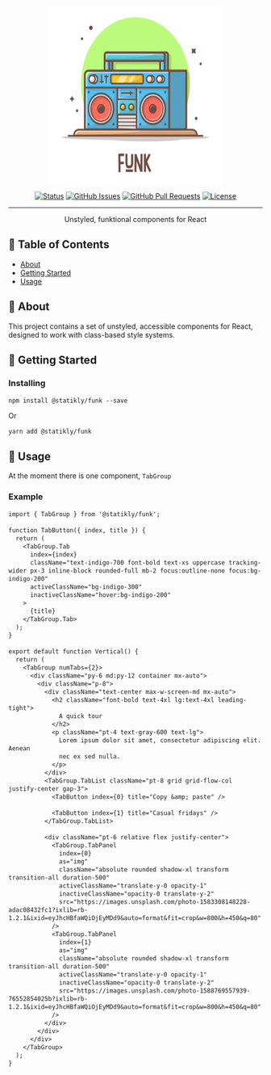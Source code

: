 <p align="center">
  <a href="" rel="noopener">
 <img width=350px height=350px src="https://raw.githubusercontent.com/RobertBroersma/funk/main/logo.svg" alt="Project logo"></a>
</p>

<div align="center">

[![Status](https://img.shields.io/badge/status-active-success.svg)]()
[![GitHub Issues](https://img.shields.io/github/issues/RobertBroersma/funk.svg)](https://github.com/RobertBroersma/funk/issues)
[![GitHub Pull Requests](https://img.shields.io/github/issues-pr/RobertBroersma/funk.svg)](https://github.com/RobertBroersma/funk/pulls)
[![License](https://img.shields.io/badge/license-MIT-blue.svg)](/LICENSE)

</div>

---

<p align="center"> Unstyled, funktional components for React
    <br> 
</p>

## 📝 Table of Contents

- [About](#about)
- [Getting Started](#getting_started)
- [Usage](#usage)

## 🧐 About <a name = "about"></a>

This project contains a set of unstyled, accessible components for React, designed to work with class-based style systems.

## 🏁 Getting Started <a name = "getting_started"></a>

### Installing

```
npm install @statikly/funk --save
```

Or

```
yarn add @statikly/funk
```

## 🎈 Usage <a name="usage"></a>

At the moment there is one component, `TabGroup`

### Example

```tsx
import { TabGroup } from '@statikly/funk';

function TabButton({ index, title }) {
  return (
    <TabGroup.Tab
      index={index}
      className="text-indigo-700 font-bold text-xs uppercase tracking-wider px-3 inline-block rounded-full mb-2 focus:outline-none focus:bg-indigo-200"
      activeClassName="bg-indigo-300"
      inactiveClassName="hover:bg-indigo-200"
    >
      {title}
    </TabGroup.Tab>
  );
}

export default function Vertical() {
  return (
    <TabGroup numTabs={2}>
      <div className="py-6 md:py-12 container mx-auto">
        <div className="p-8">
          <div className="text-center max-w-screen-md mx-auto">
            <h2 className="font-bold text-4xl lg:text-4xl leading-tight">
              A quick tour
            </h2>
            <p className="pt-4 text-gray-600 text-lg">
              Lorem ipsum dolor sit amet, consectetur adipiscing elit. Aenean
              nec ex sed nulla.
            </p>
          </div>
          <TabGroup.TabList className="pt-8 grid grid-flow-col justify-center gap-3">
            <TabButton index={0} title="Copy &amp; paste" />

            <TabButton index={1} title="Casual fridays" />
          </TabGroup.TabList>

          <div className="pt-6 relative flex justify-center">
            <TabGroup.TabPanel
              index={0}
              as="img"
              className="absolute rounded shadow-xl transform transition-all duration-500"
              activeClassName="translate-y-0 opacity-1"
              inactiveClassName="opacity-0 translate-y-2"
              src="https://images.unsplash.com/photo-1583308148228-adac08432fc1?ixlib=rb-1.2.1&ixid=eyJhcHBfaWQiOjEyMDd9&auto=format&fit=crop&w=800&h=450&q=80"
            />
            <TabGroup.TabPanel
              index={1}
              as="img"
              className="absolute rounded shadow-xl transform transition-all duration-500"
              activeClassName="translate-y-0 opacity-1"
              inactiveClassName="opacity-0 translate-y-2"
              src="https://images.unsplash.com/photo-1588769557939-76552854025b?ixlib=rb-1.2.1&ixid=eyJhcHBfaWQiOjEyMDd9&auto=format&fit=crop&w=800&h=450&q=80"
            />
          </div>
        </div>
      </div>
    </TabGroup>
  );
}
```
